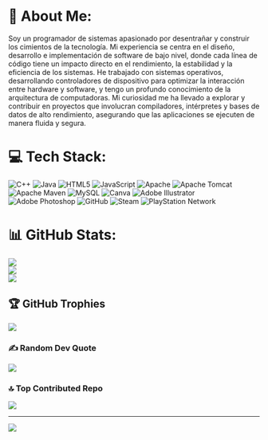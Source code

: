 # 💫 About Me:
Soy un programador de sistemas apasionado por desentrañar y construir los cimientos de la tecnología. Mi experiencia se centra en el diseño, desarrollo e implementación de software de bajo nivel, donde cada línea de código tiene un impacto directo en el rendimiento, la estabilidad y la eficiencia de los sistemas. He trabajado con sistemas operativos, desarrollando controladores de dispositivo para optimizar la interacción entre hardware y software, y tengo un profundo conocimiento de la arquitectura de computadoras. Mi curiosidad me ha llevado a explorar y contribuir en proyectos que involucran compiladores, intérpretes y bases de datos de alto rendimiento, asegurando que las aplicaciones se ejecuten de manera fluida y segura.


# 💻 Tech Stack:
![C++](https://img.shields.io/badge/c++-%2300599C.svg?style=for-the-badge&logo=c%2B%2B&logoColor=white) ![Java](https://img.shields.io/badge/java-%23ED8B00.svg?style=for-the-badge&logo=openjdk&logoColor=white) ![HTML5](https://img.shields.io/badge/html5-%23E34F26.svg?style=for-the-badge&logo=html5&logoColor=white) ![JavaScript](https://img.shields.io/badge/javascript-%23323330.svg?style=for-the-badge&logo=javascript&logoColor=%23F7DF1E) ![Apache](https://img.shields.io/badge/apache-%23D42029.svg?style=for-the-badge&logo=apache&logoColor=white) ![Apache Tomcat](https://img.shields.io/badge/apache%20tomcat-%23F8DC75.svg?style=for-the-badge&logo=apache-tomcat&logoColor=black) ![Apache Maven](https://img.shields.io/badge/Apache%20Maven-C71A36?style=for-the-badge&logo=Apache%20Maven&logoColor=white) ![MySQL](https://img.shields.io/badge/mysql-4479A1.svg?style=for-the-badge&logo=mysql&logoColor=white) ![Canva](https://img.shields.io/badge/Canva-%2300C4CC.svg?style=for-the-badge&logo=Canva&logoColor=white) ![Adobe Illustrator](https://img.shields.io/badge/adobe%20illustrator-%23FF9A00.svg?style=for-the-badge&logo=adobe%20illustrator&logoColor=white) ![Adobe Photoshop](https://img.shields.io/badge/adobe%20photoshop-%2331A8FF.svg?style=for-the-badge&logo=adobe%20photoshop&logoColor=white) ![GitHub](https://img.shields.io/badge/github-%23121011.svg?style=for-the-badge&logo=github&logoColor=white) ![Steam](https://img.shields.io/badge/steam-%23000000.svg?style=for-the-badge&logo=steam&logoColor=white) ![PlayStation Network](https://img.shields.io/badge/PSN-%230070D1.svg?style=for-the-badge&logo=Playstation&logoColor=white)
# 📊 GitHub Stats:
![](https://github-readme-stats.vercel.app/api?username=M4rc0S123&theme=shadow_blue&hide_border=false&include_all_commits=false&count_private=false)<br/>
![](https://nirzak-streak-stats.vercel.app/?user=M4rc0S123&theme=shadow_blue&hide_border=false)<br/>
![](https://github-readme-stats.vercel.app/api/top-langs/?username=M4rc0S123&theme=shadow_blue&hide_border=false&include_all_commits=false&count_private=false&layout=compact)

## 🏆 GitHub Trophies
![](https://github-profile-trophy.vercel.app/?username=M4rc0S123&theme=gruvbox&no-frame=false&no-bg=true&margin-w=4)

### ✍️ Random Dev Quote
![](https://quotes-github-readme.vercel.app/api?type=horizontal&theme=radical)

### 🔝 Top Contributed Repo
![](https://github-contributor-stats.vercel.app/api?username=M4rc0S123&limit=5&theme=dark&combine_all_yearly_contributions=true)

---
[![](https://visitcount.itsvg.in/api?id=M4rc0S123&icon=0&color=0)](https://visitcount.itsvg.in)

<!-- Proudly created with GPRM ( https://gprm.itsvg.in ) -->
